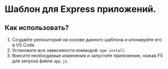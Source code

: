 # Шаблон для Express приложений.

## Как использовать?

1. Создайте репозиторий на основе данного шаблона и клонируйте его в VS Code.
2. Установите все зависимости командой: `npm install`.
3. Внесите необходимые изменения и запустите приложение, нажав F5 для запуска файла `app.js`.
